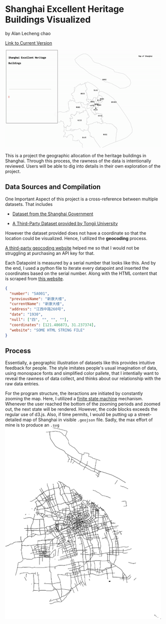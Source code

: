 Shanghai Excellent Heritage Buildings Visualized
====
by Alan Lecheng chao

[Link to Current Version](https://alanlechengchao.github.io/cdv-student/projects/data-story/)

![gif](viz.gif)

This is a project the geographic allocation of the heritage buildings in Shanghai. Through this process, the rawness of the data is intentionally reviewed. Users will be able to dig into details in their own exploration of the project.

## Data Sources and Compilation

One Important Aspect of this project is a cross-reference between multiple datasets. That includes
- [Dataset from the Shanghai Government](http://fgj.sh.gov.cn/yxlsjzcs/20200414/b9946bf8508e4b9689671fcd4146bb86.html)

- [A Third-Party Dataset provided by Tongji University](http://www.heritage-architectures.com/)

However the dataset provided does not have a coordinate so that the location could be visualized. Hence, I utilized the **geocoding** process.

[A third-party geocoding website](http://www.giscalculator.com/coordtransform/) helped me so that I would not be struggling at purchasing an API key for that.

Each Datapoint is measured by a serial number that looks like this. And by the end, I used a python file to iterate every datapoint and inserted the coordinates based on the serial number. Along with the HTML content that is scraped from [this website](http://www.heritage-architectures.com/).

```json
{
  "number": "5A001",
  "previousName": "新康大楼",
  "currentName": "新康大楼",
  "address": "江西中路260号",
  "date": "1930",
  "null": ["四", "", "", ""],
  "coordinates": [121.486873, 31.237374],
  "website": "SOME HTML STRING FILE"
}
```

## Process
Essentially, a geographic illustration of datasets like this provides intuitive feedback for people. The style imitates people's usual imagination of data, using monospace fonts and simplified color pallete, that I intentially want to reveal the rawness of data collect, and thinks about our relationship with the raw data entries.

For the program structure, the iteractions are initiated by constantly zooming the map. Here, I utilized a [finite state machine](https://brilliant.org/wiki/finite-state-machines/) mechanism. Whenever the user reached the bottom of the zooming periods and zoomed out, the next state will be rendered. However, the code blocks exceeds the regular use of d3.js. Also, if time permits, I would be putting up a street-detailed map of Shanghai in visible ```.geojson``` file. Sadly, the max effort of mine is to produce an ```.svg```
![svg](street.svg)
